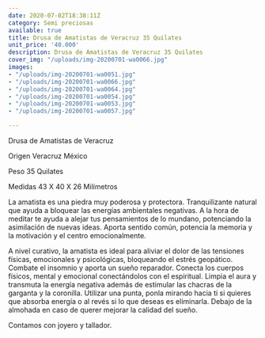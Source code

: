 ```yaml
---
date: 2020-07-02T18:38:11Z
category: Semi preciosas
available: true
title: Drusa de Amatistas de Veracruz 35 Quilates
unit_price: '40.000'
description: Drusa de Amatistas de Veracruz 35 Quilates
cover_img: "/uploads/img-20200701-wa0066.jpg"
images:
- "/uploads/img-20200701-wa0051.jpg"
- "/uploads/img-20200701-wa0066.jpg"
- "/uploads/img-20200701-wa0064.jpg"
- "/uploads/img-20200701-wa0054.jpg"
- "/uploads/img-20200701-wa0053.jpg"
- "/uploads/img-20200701-wa0057.jpg"

---
```

Drusa de Amatistas de Veracruz

Origen Veracruz México

Peso 35 Quilates

Medidas 43 X 40 X 26 Milímetros

La amatista es una piedra muy poderosa y protectora. Tranquilizante natural que ayuda a bloquear las energías ambientales negativas. A la hora de meditar te ayuda a alejar tus pensamientos de lo mundano, potenciando la asimilación de nuevas ideas. Aporta sentido común, potencia la memoria y la motivación y el centro emocionalmente.

A nivel curativo, la amatista es ideal para aliviar el dolor de las tensiones físicas, emocionales y psicológicas, bloqueando el estrés geopático. Combate el insomnio y aporta un sueño reparador. Conecta los cuerpos físicos, mental y emocional conectándolos con el espiritual. Limpia el aura y transmuta la energía negativa además de estimular las chacras de la garganta y la coronilla. Utilizar una punta, ponla mirando hacia ti si quieres que absorba energía o al revés si lo que deseas es eliminarla. Debajo de la almohada en caso de querer mejorar la calidad del sueño.

Contamos con joyero y tallador.